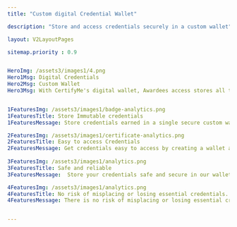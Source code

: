 ```yaml
---
title: "Custom digital Credential Wallet"

description: "Store and access credentials securely in a custom wallet"

layout: V2LayoutPages

sitemap.priority : 0.9


HeroImg: /assets3/images1/4.png
Hero1Msg: Digital Credentials
Hero2Msg: Custom Wallet
Hero3Msg: With CertifyMe's digital wallet, Awardees access stores all the achievements earned from your organization in a single space and can access it at any time.


1FeaturesImg: /assets3/images1/badge-analytics.png
1FeaturesTitle: Store Immutable credentials
1FeaturesMessage: Store credentials earned in a single secure custom wallet

2FeaturesImg: /assets3/images1/certificate-analytics.png
2FeaturesTitle: Easy to access Credentials
2FeaturesMessage: Get credentials easy to access by creating a wallet account.
                   
3FeaturesImg: /assets3/images1/analytics.png
3FeaturesTitle: Safe and reliable
3FeaturesMessage:  Store your credentials safe and secure in our wallet with advanced security options.

4FeaturesImg: /assets3/images1/analytics.png
4FeaturesTitle: No risk of misplacing or losing essential credentials.
4FeaturesMessage: There is no risk of misplacing or losing essential credentials all the credentials will be securely stored in the wallets.


---
```

